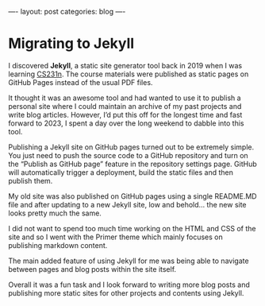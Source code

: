 —-
layout: post
categories: blog
—-

# Migrating to Jekyll

I discovered __Jekyll__, a static site generator tool back in 2019 when I was learning [CS231n](https://cs231n.github.io/). The course materials were published as static pages on GitHub Pages instead of the usual PDF files.

It thought it was an awesome tool and had wanted to use it to publish a personal site where I could maintain an archive of my past projects and write blog articles. However, I’d put this off for the longest time and fast forward to 2023, I spent a day over the long weekend to dabble into this tool.

Publishing a Jekyll site on GitHub pages turned out to be extremely simple. You just need to push the source code to a GitHub repository and turn on the “Publish as GitHub page” feature in the repository settings page. GitHub will automatically trigger a deployment, build the static files and then publish them.

My old site was also published on GitHub pages using a single README.MD file and after updating to a new Jekyll site, low and behold… the new site looks pretty much the same.

I did not want to spend too much time working on the HTML and CSS of the site and so I went with the Primer theme which mainly focuses on publishing markdown content.

The main added feature of using Jekyll for me was being able to navigate between pages and blog posts within the site itself.

Overall it was a fun task and I look forward to writing more blog posts and publishing more static sites for other projects and contents using Jekyll.
